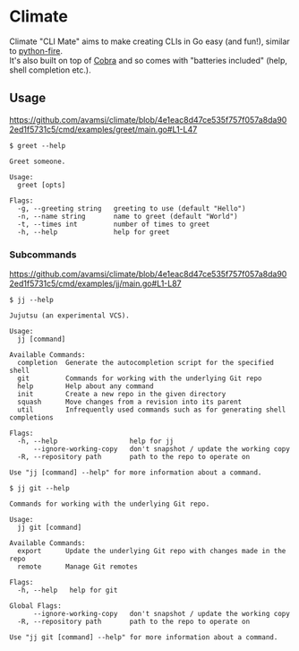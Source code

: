 # Climate

Climate "CLI Mate" aims to make creating CLIs in Go easy (and fun!), similar to
[python-fire](https://github.com/google/python-fire).  
It's also built on top of [Cobra](https://github.com/spf13/cobra) and so comes
with "batteries included" (help, shell completion etc.).

## Usage

https://github.com/avamsi/climate/blob/4e1eac8d47ce535f757f057a8da902ed1f5731c5/cmd/examples/greet/main.go#L1-L47

```
$ greet --help

Greet someone.

Usage:
  greet [opts]

Flags:
  -g, --greeting string   greeting to use (default "Hello")
  -n, --name string       name to greet (default "World")
  -t, --times int         number of times to greet
  -h, --help              help for greet
```

### Subcommands

https://github.com/avamsi/climate/blob/4e1eac8d47ce535f757f057a8da902ed1f5731c5/cmd/examples/jj/main.go#L1-L87

```
$ jj --help

Jujutsu (an experimental VCS).

Usage:
  jj [command]

Available Commands:
  completion  Generate the autocompletion script for the specified shell
  git         Commands for working with the underlying Git repo
  help        Help about any command
  init        Create a new repo in the given directory
  squash      Move changes from a revision into its parent
  util        Infrequently used commands such as for generating shell completions

Flags:
  -h, --help                  help for jj
      --ignore-working-copy   don't snapshot / update the working copy
  -R, --repository path       path to the repo to operate on

Use "jj [command] --help" for more information about a command.
```

```
$ jj git --help

Commands for working with the underlying Git repo.

Usage:
  jj git [command]

Available Commands:
  export      Update the underlying Git repo with changes made in the repo
  remote      Manage Git remotes

Flags:
  -h, --help   help for git

Global Flags:
      --ignore-working-copy   don't snapshot / update the working copy
  -R, --repository path       path to the repo to operate on

Use "jj git [command] --help" for more information about a command.
```
